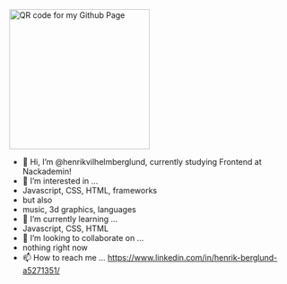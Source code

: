 <img src="https://github.com/henrikvilhelmberglund/henrikvilhelmberglund.github.io/raw/main/qr/GithubPageStatic.svg" alt="QR code for my Github Page" width="250"/>

- 👋 Hi, I’m @henrikvilhelmberglund, currently studying Frontend at Nackademin!
- 👀 I’m interested in ...
- Javascript, CSS, HTML, frameworks
- but also
- music, 3d graphics, languages
- 🌱 I’m currently learning ...
- Javascript, CSS, HTML
- 💞️ I’m looking to collaborate on ...
- nothing right now
- 📫 How to reach me ...
https://www.linkedin.com/in/henrik-berglund-a5271351/

<!---
henrikvilhelmberglund/henrikvilhelmberglund is a ✨ special ✨ repository because its `README.md` (this file) appears on your GitHub profile.
You can click the Preview link to take a look at your changes.
--->
